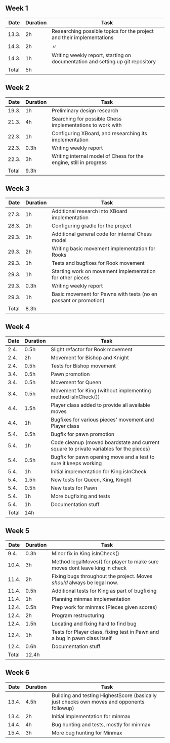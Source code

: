 ## Week 1
|Date |Duration|Task|
|-----|--------|----|
|13.3.|2h      |Researching possible topics for the project and their implementations|
|14.3.|2h      | 〃|
|14.3.|1h      |Writing weekly report, starting on documentation and setting up git repository|
|Total|5h      ||

## Week 2   
|Date |Duration|Task|
|-----|--------|----|
|19.3.|1h      |Preliminary design research|
|21.3.|4h      |Searching for possible Chess implementations to work with|
|22.3.|1h      |Configuring XBoard, and researching its implementation|
|22.3.|0.3h    |Writing weekly report|
|22.3.|3h      |Writing internal model of Chess for the engine, still in progress|
|Total|9.3h     ||
## Week 3
|Date |Duration|Task|
|-----|--------|----|
|27.3.|1h      |Additional research into XBoard implementation|
|28.3.|1h      |Configuring gradle for the project|
|29.3.|1h      |Additional general code for internal Chess model|
|29.3.|2h      |Writing basic movement implementation for Rooks|
|29.3.|1h      |Tests and bugfixes for Rook movement|
|29.3.|1h      |Starting work on movement implementation for other pieces|
|29.3.|0.3h    |Writing weekly report|
|29.3.|1h      |Basic movement for Pawns with tests (no en passant or promotion)|
|Total|8.3h     ||
## Week 4

|Date|Duration|Task|
|----|--------|----|
|2.4.|0.5h    |Slight refactor for Rook movement|
|2.4.|2h      |Movement for Bishop and Knight|
|2.4.|0.5h    |Tests for Bishop movement|
|3.4.|0.5h    |Pawn promotion|
|3.4.|0.5h    |Movement for Queen|
|3.4.|0.5h    |Movement for King (without implementing method isInCheck())|
|4.4.|1.5h    |Player class added to provide all available moves|
|4.4.|1h      |Bugfixes for various pieces' movement and Player class|
|5.4.|0.5h    |Bugfix for pawn promotion|
|5.4.|1h      |Code cleanup (moved boardstate and current square to private variables for the pieces)|
|5.4.|0.5h    |Bugfix for pawn opening move and a test to sure it keeps working|
|5.4.|1h      |Initial implementation for King isInCheck|
|5.4.|1.5h    |New tests for Queen, King, Knight|
|5.4.|0.5h    |New tests for Pawn|
|5.4.|1h      |More bugfixing and tests|
|5.4.|1h      |Documentation stuff|
|Total|14h    ||
## Week 5

|Date |Duration|Task|
|-----|--------|----|
|9.4. |0.3h    |Minor fix in King isInCheck()|
|10.4.|3h      |Method legalMoves() for player to make sure moves dont leave king in check|
|11.4.|2h      |Fixing bugs throughout the project. Moves *should* always be legal now.|
|11.4.|0.5h    |Additional tests for King as part of bugfixing|
|11.4.|1h      |Planning minmax implementation|
|12.4.|0.5h    |Prep work for minmax (Pieces given scores)|
|12.4.|2h      |Program restructuring|
|12.4.|1.5h    |Locating and fixing hard to find bug|
|12.4.|1h      |Tests for Player class, fixing test in Pawn and a bug in pawn class itself|
|12.4.|0.6h    |Documentation stuff|
|Total|12.4h||

## Week 6
|Date |Duration|Task|
|-----|--------|----|
|13.4.|4.5h    |Building and testing HighestScore (basically just checks own moves and opponents followup)|
|13.4.|2h      |Initial implementation for minmax|
|14.4.|4h      |Bug hunting and tests, mostly for minmax|
|15.4.|3h      |More bug hunting for Minmax|
